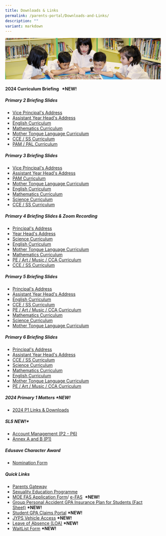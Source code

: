 ```yaml
---
title: Downloads & Links
permalink: /parents-portal/Downloads-and-Links/
description: ""
variant: markdown
---
```

![](/images/banner.gif)


#### <b>2024 Curriculum Briefing &nbsp;&nbsp;**\*NEW!**</b>
##### <b>Primary 2 Briefing Slides</b><br>
* [Vice Principal's Address](/files/2024_P2_VP_Curriculum_Briefing.pdf)<br>
* [Assistant Year Head's Address](/files/2024_P2_AYH_Curriculum_Briefing.pdf)<br>
* [English Curriculum](/files/2024_P2_EL_Presentation_for_Curriculum_Briefing.pdf)<br>
* [Mathematics Curriculum](/files/2024_P2_Math_Curriculum_Briefing.pdf)<br>
* [Mother Tongue Language Curriculum](/files/2024_P2_MTL_Curriculum_Briefing.pdf)<br>
* [CCE / SS Curriculum](/files/2024_P2_CCE_Curriculum_Briefing.pdf)<br>
* [PAM / PAL Curriculum](/files/2024_P2_PAM_PAL_CCA_Curriculum_Briefing_2024.pdf)

##### <b>Primary 3 Briefing Slides</b><br>
* [Vice Principal's Address](/files/2024_P3_VP_Curriculum_Briefing.pdf)<br>
* [Assistant Year Head's Address](/files/2024_P3_AYH_Briefing.pdf)<br>
* [PAM Curriculum](/files/2024_P3_PAM_CCA_Curriculum_Briefing.pdf)<br>
* [Mother Tongue Language Curriculum](/files/2024_P3_MTL_Briefing.pdf)<br>
* [English Curriculum](/files/2024_P3_EL_Briefing.pdf)<br>
*  [Mathematics Curriculum](/files/2024_P3_MA_Briefing.pdf)<br>
* [Science Curriculum](/files/2024_P3_SCI_Curriculum_Briefing.pdf)<br>
* [CCE / SS Curriculum](/files/2024_P3_CCE_Briefing.pdf)

##### <b>Primary 4 Briefing Slides &amp; Zoom Recording</b><br>
* [Principal's Address](/files/2024_P4_Curriculum_Briefing_P_Uploading.pdf)<br>
* [Year Head's Address](/files/2024_P4_YH_Curriculum_Briefing.pdf)<br>
* [Science Curriculum](/files/2024_P4_SCI_Curriculum_Briefing.pdf)<br>
* [English Curriculum](/files/2024_P4_EL_Cclm_Briefing.pdf)<br>
* [Mother Tongue Language Curriculum](/files/2024_P4_MTL_Curriculum_Briefing.pdf)<br>
* [Mathematics Curriculum](/files/2024_P4_MA_Curriculum_Briefing.pdf)<br>
* [PE / Art / Music / CCA Curriculum](/files/2024_P4_PAM_CCA_Curriculum_Briefing.pdf)<br>
* [CCE / SS Curriculum](/files/2024_P4_CCE_Curriculum_Briefing.pdf)<br>


##### <b>Primary 5 Briefing Slides</b><br>
* [Principal's Address](/files/2024_P5_Curriculum_Briefing_P_Uploading.pdf)<br>
* [Assistant Year Head's Address](/files/2024_P5_Curriculum_Briefing_AYH_updated_on_24_Jan.pdf)<br>
* [English Curriculum](/files/2024_P5_Std_EL___Fdn_EL_Presentation_for_Curriculum_Briefing_upload.pdf)<br>
* [CCE / SS Curriculum](/files/2024_P5_CCE_Curriculum_Briefing.pdf)<br>
* [PE / Art / Music / CCA Curriculum](/files/2024_P5_PAM_CCA_Curriculum_Briefing_reduced.pdf)<br>
* [Mathematics Curriculum](/files/2024_P5_MA_Curriculum_Briefing.pdf)<br>
* [Science Curriculum](/files/2024_P5_Sci_Curriculum_Briefing.pdf)<br>
* [Mother Tongue Language Curriculum](/files/2024_P5_MTL_Curriculum_Briefing.pdf)


##### <b>Primary 6 Briefing Slides</b><br>
* [Principal's Address](/files/2024_P6_Curriculum_Briefing_P_FInal.pdf)<br>
* [Assistant Year Head's Address](/files/2024_P6_AYH_Curriculum_Briefing.pdf)<br>
* [CCE / SS Curriculum](/files/2024_P6_CCE_Curriculum_Briefing.pdf)<br>
* [Science Curriculum](/files/2024_P6_SCI_Curriculum_Briefing.pdf)<br>
* [Mathematics Curriculum](/files/2024_P6_MA_Curriculum_Briefing.pdf)<br>
* [English Curriculum](/files/2024_P6_Std_EL___Fdn_EL_Presentation_for_Curriculum_Briefing.pdf)<br>
* [Mother Tongue Language Curriculum](/files/2024_P6_MTL_Curriculum_Briefing.pdf)<br>
* [PE / Art / Music / CCA Curriculum](/files/2024_P6_PAM_CCA_Curriculum_Briefing.pdf)

##### **2024 Primary 1 Matters&nbsp;\*NEW!**

*   [2024 P1 Links &amp; Downloads](https://go.gov.sg/jyps2024p1)

##### **SLS&nbsp;NEW!\***

*   [Account Management (P2 - P6)](/files/SLS%20AccountManagement.pdf)
*   [Annex A and B (P1)](/files/2Annex%20A%20and%20B%20for%20SLS_P1.pdf)

##### **Edusave Character Award**

*   [Nomination Form](/files/Nomination%20Form.pdf)


##### **Quick Links**

*   [Parents Gateway](/files/parentsgateway.pdf)<br>
*   [Sexuality Education Programme](/departments/CCE/Sexuality-Education-Programme-SEd/)<br>
*   [MOE FAS Application Form](/files/document1_2024%20moe%20fas%20application%20form.pdf)/&nbsp;[e-FAS](https://go.gov.sg/moe-efas)&nbsp;&nbsp;**\*NEW!**<br>
*   [Group Personal Accident GPA Insurance Plan for Students (Fact Sheet)](/files/pfsy2023.pdf)&nbsp;**\*NEW!**<br>
*   [Student GPA Claims Portal](https://studentgpa.incomegroupins.com.sg/)&nbsp;**\*NEW!**<br>
*   [JYPS Vehicle Access](https://go.gov.sg/jyps-vehicle-access)&nbsp;**\*NEW!**     <br> 
*   [Leave of Absence (LOA)](https://go.gov.sg/jyps-loa)&nbsp;**\*NEW!**<br>
*   [WaitList Form](https://go.gov.sg/jypswaitlistform)&nbsp;**\*NEW!**